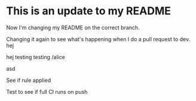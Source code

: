 # This is an update to my README

Now I'm changing my README on the correct branch.

Changing it again to see what's happening when I do a pull request to dev.
hej

hej testing testing /alice

asd

See if rule applied

Test to see if full CI runs on push
